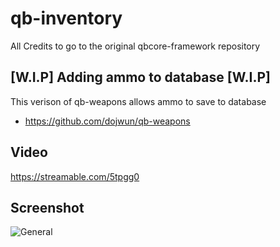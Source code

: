 # qb-inventory
All Credits to go to the original qbcore-framework repository

## [W.I.P] Adding ammo to database [W.I.P]
This verison of qb-weapons allows ammo to save to database 
- https://github.com/dojwun/qb-weapons


## Video
https://streamable.com/5tpgg0

## Screenshot
![General](https://i.imgur.com/ThshhCp.png)
